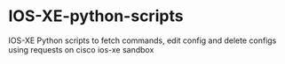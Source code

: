 # IOS-XE-python-scripts
IOS-XE Python scripts to fetch commands, edit config and delete configs using requests on cisco ios-xe sandbox
